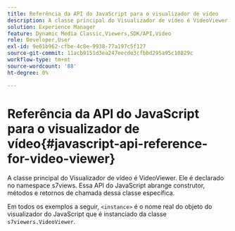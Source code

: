 ```yaml
---
title: Referência da API do JavaScript para o visualizador de vídeo
description: A classe principal do Visualizador de vídeo é VideoViewer. Ele é declarado no namespace s7views. Essa API do JavaScript abrange construtor, métodos e retornos de chamada dessa classe específica.
solution: Experience Manager
feature: Dynamic Media Classic,Viewers,SDK/API,Video
role: Developer,User
exl-id: 9e61b962-cfbe-4c8e-9938-77a197c5f127
source-git-commit: 11acb9151d3ea247eecde3cfbbd295a95c10829c
workflow-type: tm+mt
source-wordcount: '88'
ht-degree: 0%

---
```


# Referência da API do JavaScript para o visualizador de vídeo{#javascript-api-reference-for-video-viewer}

A classe principal do Visualizador de vídeo é VideoViewer. Ele é declarado no namespace s7views. Essa API do JavaScript abrange construtor, métodos e retornos de chamada dessa classe específica.

Em todos os exemplos a seguir, `<instance>` é o nome real do objeto do visualizador do JavaScript que é instanciado da classe `s7viewers.VideoViewer`.

